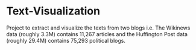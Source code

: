 # Text-Visualization

Project to extract and visualize the texts from two blogs i.e. The Wikinews data (roughly 3.3M) contains 11,267 articles and the Huffington Post data (roughly 29.4M) contains 75,293 political blogs.
